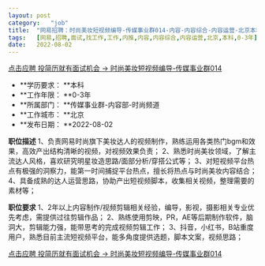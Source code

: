 ```yaml
---
layout:	post
category:	"job"
title:	"网易招聘：时尚美妆短视频编导-传媒事业群014-内容-内容综合-内容运营-北京本科0-3年"
tags:	[网易,招聘,面试,找工作,工作,内推,内容,内容综合,内容运营,北京,本科,0-3年]
date:	2022-08-02
---
```


[点击应聘 投简历就有面试机会 -> 时尚美妆短视频编导-传媒事业群014](http://mobile.bole.netease.com/bole/boleDetail?id=41789&employeeId=346f03c3cda5f04c&key=all)



- **学历要求： **本科
- **工作年限： **0-3年
- **所属部门： **传媒事业群-内容部-时尚频道
- **工作城市： **北京
- **发布日期： **2022-08-02



**职位描述**
1、负责网易时尚旗下美妆达人的视频制作，熟练运用各类热门bgm和效果，高效产出结构清晰的视频，对视频效果负责；
2、熟悉时尚美妆领域，了解主流达人风格，喜欢研究明星妆造思路/面部分析/穿搭公式等；
3、对短视频平台热点有极强的洞察力，能第一时间捕捉平台热点，擅长将热点与时尚美妆内容结合；
4、具备成熟的达人运营思路，协助产出短视频脚本，收集相关视频，整理需要的素材等；





**职位要求**
1、2年以上内容制作/视频剪辑相关经验，编导，影视，摄影相关专业优先考虑，需提供过往剪辑作品；
2、熟练使用剪映，PR，AE等后期制作软件，脑洞大，剪辑能力强，能带思考的完成视频剪辑工作；
3、抖音，小红书，B站重度用户，熟悉目前主流短视频平台，能多角度提供选题，脚本文案，视频思路；



[点击应聘 投简历就有面试机会 -> 时尚美妆短视频编导-传媒事业群014](http://mobile.bole.netease.com/bole/boleDetail?id=41789&employeeId=346f03c3cda5f04c&key=all)